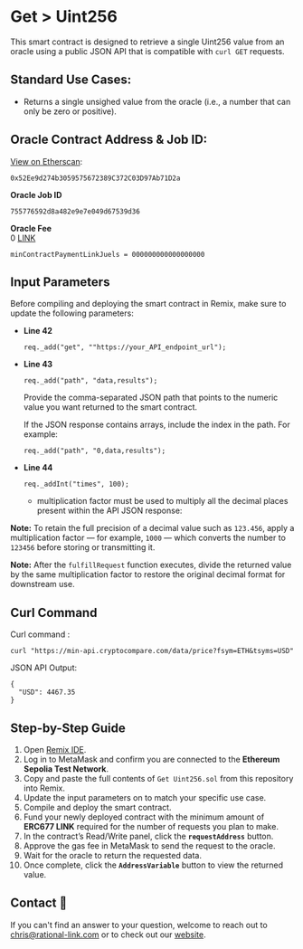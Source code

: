 # Get > Uint256
This smart contract is designed to retrieve a single Uint256 value from an oracle using a public JSON API that is compatible with `curl GET` requests.

## Standard Use Cases:
- Returns a single unsighed value from the oracle (i.e., a number that can only be zero or positive).

## Oracle Contract Address & Job ID:
[View on Etherscan](https://sepolia.etherscan.io/address/0x52Ee9d274b3059575672389C372C03D97Ab71D2a): 
```
0x52Ee9d274b3059575672389C372C03D97Ab71D2a
```

**Oracle Job ID**  
```
755776592d8a482e9e7e049d67539d36
```

**Oracle Fee**   
0 [LINK](https://sepolia.etherscan.io/token/0x779877A7B0D9E8603169DdbD7836e478b4624789)
```
minContractPaymentLinkJuels = 000000000000000000
```

## Input Parameters

Before compiling and deploying the smart contract in Remix, make sure to update the following parameters:

- **Line 42**  
  ```solidity
  req._add("get", ""https://your_API_endpoint_url");
  ```

- **Line 43**
  ```solidity
  req._add("path", "data,results");
  ```
  Provide the comma-separated JSON path that points to the numeric value you want returned to the smart contract.

  If the JSON response contains arrays, include the index in the path.
  For example:
    ```solidity
    req._add("path", "0,data,results");
    ```

- **Line 44**
  ```solidity
  req._addInt("times", 100); 
  ```
  - multiplication factor must be used to multiply all the decimal places present within the API JSON response:

**Note:** To retain the full precision of a decimal value such as `123.456`, apply a multiplication factor — for example, `1000` — which converts the number to `123456` before storing or transmitting it.

**Note:** After the `fulfillRequest` function executes, divide the returned value by the same multiplication factor to restore the original decimal format for downstream use.

## Curl Command
Curl command : 
```
curl "https://min-api.cryptocompare.com/data/price?fsym=ETH&tsyms=USD"
```

JSON API Output:
```
{
  "USD": 4467.35
}
```

## Step-by-Step Guide

1. Open [Remix IDE](https://remix.ethereum.org/).  
2. Log in to MetaMask and confirm you are connected to the **Ethereum Sepolia Test Network**.  
3. Copy and paste the full contents of `Get Uint256.sol` from this repository into Remix.  
4. Update the input parameters on to match your specific use case.  
5. Compile and deploy the smart contract.  
6. Fund your newly deployed contract with the minimum amount of **ERC677 LINK** required for the number of requests you plan to make.  
7. In the contract’s Read/Write panel, click the **`requestAddress`** button.  
8. Approve the gas fee in MetaMask to send the request to the oracle.  
9. Wait for the oracle to return the requested data.  
10. Once complete, click the **`AddressVariable`** button to view the returned value.  

## Contact :email:
If you can't find an answer to your question, welcome to reach out to chris@rational-link.com or to check out our [website](https://www.rational-link.com).





